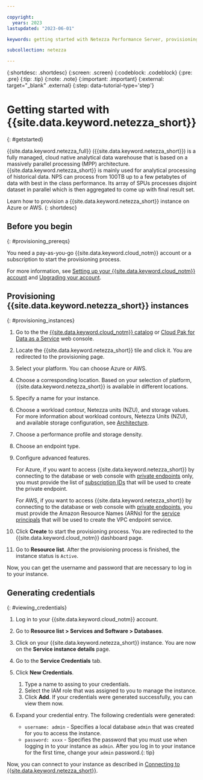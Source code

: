 ```yaml
---

copyright:
  years: 2023
lastupdated: "2023-06-01"

keywords: getting started with Netezza Performance Server, provisioning Netezza Performance Server

subcollection: netezza

---
```


{:shortdesc: .shortdesc}
{:screen: .screen}
{:codeblock: .codeblock}
{:pre: .pre}
{:tip: .tip}
{:note: .note}
{:important: .important}
{:external: target="_blank" .external}
{:step: data-tutorial-type='step'}

# Getting started with {{site.data.keyword.netezza_short}}
{: #getstarted}

{{site.data.keyword.netezza_full}} ({{site.data.keyword.netezza_short}}) is a fully managed, cloud native analytical data warehouse that is based on a massively parallel processing (MPP) architecture. {{site.data.keyword.netezza_short}} is mainly used for analytical processing of historical data. NPS can process from 100TB up to a few petabytes of data with best in the class performance. Its array of SPUs processes disjoint dataset in parallel which is then aggregated to come up with final result set.

Learn how to provision a {{site.data.keyword.netezza_short}} instance on Azure or AWS.
{: shortdesc}

## Before you begin
{: #provisioning_prereqs}

You need a pay-as-you-go {{site.data.keyword.cloud_notm}} account or a subscription to start the provisioning process.

For more information, see [Setting up your {{site.data.keyword.cloud_notm}} account](https://cloud.ibm.com/docs/account?topic=account-account-getting-started) and [Upgrading your account](https://cloud.ibm.com/docs/account?topic=account-upgrading-account).

## Provisioning {{site.data.keyword.netezza_short}} instances
{: #provisioning_instances}

1. Go to the the [{{site.data.keyword.cloud_notm}} catalog](https://cloud.ibm.com/catalog) or [Cloud Pak for Data as a Service](https://dataplatform.cloud.ibm.com/) web console.
1. Locate the {{site.data.keyword.netezza_short}} tile and click it.
   You are redirected to the provisioning page.
1. Select your platform.
   You can choose Azure or AWS.
1. Choose a corresponding location.
   Based on your selection of platform, {{site.data.keyword.netezza_short}} is available in different locations.
1. Specify a name for your instance.
1. Choose a workload contour, Netezza units (NZU), and storage values.
   For more information about workload contours, Netezza Units (NZU), and available storage configuration, see [Architecture](/docs/netezza?topic=netezza-compute-isolation&interface=ui).
1. Choose a performance profile and storage density.
1. Choose an endpoint type.
1. Configure advanced features.

   For Azure, if you want to access {{site.data.keyword.netezza_short}} by connecting to the database or web console with [private endpoints](https://learn.microsoft.com/en-us/azure/private-link/) only, you must provide the list of [subscription IDs](https://learn.microsoft.com/en-us/azure/azure-portal/get-subscription-tenant-id) that will be used to create the private endpoint.

   For AWS, if you want to access {{site.data.keyword.netezza_short}} by connecting to the database or web console with [private endpoints](https://docs.aws.amazon.com/vpc/latest/privatelink/what-is-privatelink.html), you must provide the Amazon Resource Names (ARNs) for the [service principals](https://docs.aws.amazon.com/IAM/latest/UserGuide/reference_policies_elements_principal.html) that will be used to create the VPC endpoint service.

1. Click **Create** to start the provisioning process.
   You are redirected to the {{site.data.keyword.cloud_notm}} dashboard page.
1. Go to **Resource list**.
   After the provisioning process is finished, the instance status is `Active`.

Now, you can get the username and password that are necessary to log in to your instance.

## Generating credentials
{: #viewing_credentials}

1. Log in to your {{site.data.keyword.cloud_notm}} account.
1. Go to **Resource list > Services and Software > Databases**.
1. Click on your {{site.data.keyword.netezza_short}} instance.
   You are now on the **Service instance details** page.
1. Go to the **Service Credentials** tab.
1. Click **New Credentials**.

   1. Type a name to assing to your credentials.
   1. Select the IAM role that was assigned to you to manage the instance.
   1. Click **Add**.
      If your credentials were generated successfully, you can view them now.

1. Expand your credential entry.
   The following credentials were generated:

   - `username: admin` - Specifies a local database `admin` that was created for you to access the instance.
   - `password: xxxx`  - Specifies the password that you must use when logging in to your instance as `admin`.
       After you log in to your instance for the first time, change your `admin` password.{: tip}

Now, you can connect to your instance as described in [Connecting to {{site.data.keyword.netezza_short}}](/docs/netezza?topic=netezza-connecting-overview).
